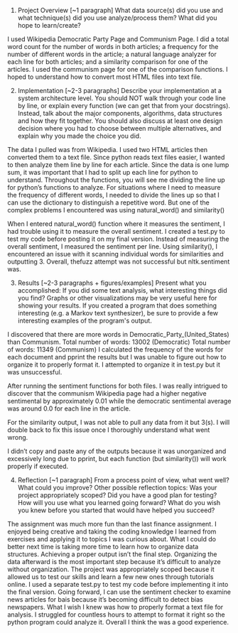 1. Project Overview [~1 paragraph] What data source(s) did you use and what technique(s) did you use analyze/process them? What did you hope to learn/create?

I used Wikipedia Democratic Party Page and Communism Page. I did a total word count for the number of words in both articles; a frequency for the number of different words in the article; a natural language analyzer for each line for both articles; and a similarity comparison for one of the articles. I used the communism page for one of the comparison functions. I hoped to understand how to convert most HTML files into text file. 

2. Implementation [~2-3 paragraphs] Describe your implementation at a system architecture level. You should NOT walk through your code line by line, or explain every function (we can get that from your docstrings). Instead, talk about the major components, algorithms, data structures and how they fit together. You should also discuss at least one design decision where you had to choose between multiple alternatives, and explain why you made the choice you did.

The data I pulled was from Wikipedia. I used two HTML articles then converted them to a text file. Since python reads text files easier, I wanted to then analyze them line by line for each article. Since the data is one lump sum, it was important that I had to split up each line for python to understand. Throughout the functions, you will see me dividing the line up for python’s functions to analyze. For situations where I need to measure the frequency of different words, I needed to divide the lines up so that I can use the dictionary to distinguish a repetitive word. But one of the complex problems I encountered was using natural_word() and similarity()

When I entered natural_word() function where it measures the sentiment, I had trouble using it to measure the overall sentiment. I created a test.py to test my code before posting it on my final version. Instead of measuring the overall sentiment, I measured the sentiment per line. 
Using similarity(), I encountered an issue with it scanning individual words for similarities and outputting 3. Overall, thefuzz attempt was not successful but nltk.sentiment was. 

3. Results [~2-3 paragraphs + figures/examples] Present what you accomplished:
If you did some text analysis, what interesting things did you find? Graphs or other visualizations may be very useful here for showing your results.
If you created a program that does something interesting (e.g. a Markov text synthesizer), be sure to provide a few interesting examples of the program's output.

I discovered that there are more words in Democratic_Party_(United_States) than Communism. 
Total number of words: 13002 (Democratic)
	Total number of words: 11349 (Communism)
I calculated the frequency of the words for each document and pprint the results but I was unable to figure out how to organize it to properly format it. I attempted to organize it in test.py but it was unsuccessful. 

After running the sentiment functions for both files. I was really intrigued to discover that the communism Wikipedia page had a higher negative sentimental by approximately 0.01 while the democratic sentimental average was around 0.0 for each line in the article.

For the similarity output, I was not able to pull any data from it but 3(s). I will double back to fix this issue once I thoroughly understand what went wrong. 

I didn’t copy and paste any of the outputs because it was unorganized and excessively long due to pprint, but each function (but similarity()) will work properly if executed.

4. Reflection [~1 paragraph] From a process point of view, what went well? What could you improve? Other possible reflection topics: Was your project appropriately scoped? Did you have a good plan for testing? How will you use what you learned going forward? What do you wish you knew before you started that would have helped you succeed?

The assignment was much more fun than the last finance assignment. I enjoyed being creative and taking the coding knowledge I learned from exercises and applying it to topics I was curious about. What I could do better next time is taking more time to learn how to organize data structures. Achieving a proper output isn’t the final step. Organizing the data afterward is the most important step because it’s difficult to analyze without organization. The project was appropriately scoped because it allowed us to test our skills and learn a few new ones through tutorials online. I used a separate test.py to test my code before implementing it into the final version. Going forward, I can use the sentiment checker to examine news articles for bais because it’s becoming difficult to detect bias newspapers. What I wish I knew was how to properly format a text file for analysis. I struggled for countless hours to attempt to format it right so the python program could analyze it. Overall I think the was a good experience. 
